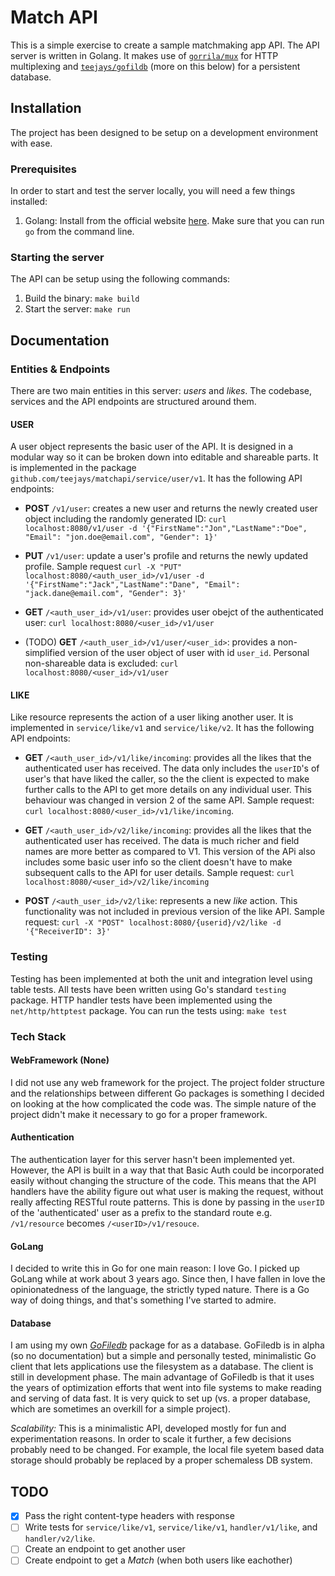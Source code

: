 # Match API

This is a simple exercise to create a sample matchmaking app API. The API server is written in Golang. It makes use of [`gorrila/mux`](https://github.com/gorilla/mux) for HTTP multiplexing and [`teejays/gofildb`](https://github.com/teejays/gofiledb) (more on this below) for a persistent database.

## Installation

The project has been designed to be setup on a development environment with ease.

### Prerequisites

In order to start and test the server locally, you will need a few things installed:
1. Golang: Install from the official website [here](https://golang.org). Make sure that you can run `go` from the command line.

### Starting the server
The API can be setup using the following commands:
1. Build the binary: `make build`
2. Start the server: `make run`

## Documentation

### Entities & Endpoints
There are two main entities in this server: _users_ and _likes_. The codebase, services and the API endpoints are structured around them.

#### **USER**

A user object represents the basic user of the API. It is designed in a modular way so it can be broken down into editable and shareable parts. It is implemented in the package `github.com/teejays/matchapi/service/user/v1`. It has the following API endpoints:

- **POST** `/v1/user`: creates a new user and returns the 
newly created user object including the randomly generated ID: `curl localhost:8080/v1/user -d '{"FirstName":"Jon","LastName":"Doe", "Email": "jon.doe@email.com", "Gender": 1}'`

- **PUT** `/v1/user`: update a user's profile and returns the newly updated profile. Sample request `curl -X "PUT" localhost:8080/<auth_user_id>/v1/user -d '{"FirstName":"Jack","LastName":"Dane", "Email": "jack.dane@email.com", "Gender": 3}'`

- **GET** `/<auth_user_id>/v1/user`: provides user obejct of the authenticated user: `curl localhost:8080/<user_id>/v1/user`

- (TODO) **GET** `/<auth_user_id>/v1/user/<user_id>`: provides a non-simplified version of the user object of user with id `user_id`. Personal non-shareable data is excluded: `curl localhost:8080/<user_id>/v1/user`

#### **LIKE**
Like resource represents the action of a user liking another user. It is implemented in `service/like/v1` and `service/like/v2`. It has the following API endpoints:

- **GET** `/<auth_user_id>/v1/like/incoming`: provides all the likes that the authenticated user has received. The data only includes the `userID`'s of user's that have liked the caller, so the the client is expected to make further calls to the API to get more details on any individual user. This behaviour was changed in version 2 of the same API. Sample request: `curl localhost:8080/<user_id>/v1/like/incoming`. 

- **GET** `/<auth_user_id>/v2/like/incoming`: provides all the likes that the authenticated user has received. The data is much richer and field names are more better as compared to V1. This version of the APi also includes some basic user info so the client doesn't have to make subsequent calls to the API for user details. Sample request: `curl localhost:8080/<user_id>/v2/like/incoming`

- **POST** `/<auth_user_id>/v2/like`: represents a new _like_ action. This functionality was not included in previous version of the like API. Sample request: `curl -X "POST" localhost:8080/{userid}/v2/like -d '{"ReceiverID": 3}'`

### Testing
Testing has been implemented at both the unit and integration level using table tests. All tests have been written using Go's standard `testing` package. HTTP handler tests have been implemented using the `net/http/httptest` package. You can run the tests using: `make test`

### Tech Stack

#### WebFramework (None)
I did not use any web framework for the project. The project folder structure and the relationships between different Go packages is something I decided on looking at the how complicated the code was. The simple nature of the project didn't make it necessary to go for a proper framework.


#### Authentication
The authentication layer for this server hasn't been implemented yet. However, the API is built in a way that that Basic Auth could be incorporated easily without changing the structure of the code. This means that the API handlers have the ability figure out what user is making the request, without really affecting RESTful route patterns. This is done by passing in the `userID` of the 'authenticated' user as a prefix to the standard route e.g. `/v1/resource` becomes `/<userID>/v1/resouce`.


#### GoLang
I decided to write this in Go for one main reason: I love Go. I picked up GoLang while at work about 3 years ago. Since then, I have fallen in love the opinionatedness of the language, the strictly typed nature. There is a Go way of doing things, and that's something I've started to admire.

#### Database
I am using my own [_GoFiledb_](https://github.com/teejays/gofiledb) package for as a database. GoFiledb is in alpha (so no documentation) but a simple and personally tested, minimalistic Go client that lets applications use the filesystem as a database. The client is still in development phase. The main advantage of GoFiledb is that it uses the years of optimization efforts that went into file systems to make reading and serving of data fast. It is very quick to set up (vs. a proper database, which are sometimes an overkill for a simple project). 

_Scalability:_
This is a minimalistic API, developed mostly for fun and experimentation reasons. In order to scale it further, a few decisions probably need to be changed. For example, the local file syetem based data storage should probably be replaced by a proper schemaless DB system.


## TODO
- [x] Pass the right content-type headers with response
- [ ] Write tests for `service/like/v1`, `service/like/v1`, `handler/v1/like`, and `handler/v2/like`.
- [ ] Create an endpoint to get another user
- [ ] Create endpoint to get a _Match_ (when both users like eachother)
